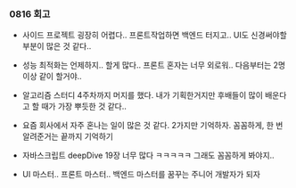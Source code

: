### 0816 회고

- 사이드 프로젝트 굉장히 어렵다.. 프론트작업하면 백엔드 터지고.. UI도 신경써야할 부분이 많은 것 같다..
- 성능 최적화는 언제하지.. 할게 많다.. 프론트 혼자는 너무 외로워.. 다음부터는 2명이상 같이 할거야..
- 알고리즘 스터디 4주차까지 머지를 했다. 내가 기획한거지만 후배들이 많이 배운다고 할 때가 가장 뿌듯한 것 같다.. 

- 요즘 회사에서 자주 혼나는 일이 많은 것 같다. 2가지만 기억하자. 꼼꼼하게, 한 번 알려준거는 끝까지 기억하기
- 자바스크립트 deepDive 19장 너무 많다 ㅋㅋㅋㅋㅋ 그래도 꼼꼼하게 봐야지..
- UI 마스터.. 프론트 마스터.. 백엔드 마스터를 꿈꾸는 주니어 개발자가 되자 